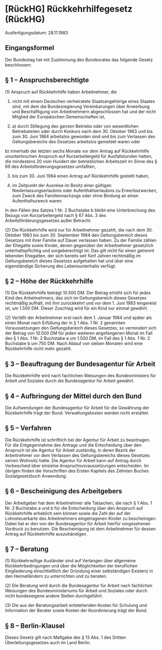 # [RückHG] Rückkehrhilfegesetz  (RückHG)

Ausfertigungsdatum: 28.11.1983

 

## Eingangsformel

Der Bundestag hat mit Zustimmung des Bundesrates das folgende Gesetz beschlossen:


## § 1 – Anspruchsberechtigte

(1) Anspruch auf Rückkehrhilfe haben Arbeitnehmer, die

1. nicht mit einem Deutschen verheiratete Staatsangehörige eines Staates sind, mit dem die Bundesregierung Vereinbarungen über Anwerbung und Beschäftigung von Arbeitnehmern abgeschlossen hat und der nicht Mitglied der Europäischen Gemeinschaften ist,

2. a) durch Stillegung des ganzen Betriebs oder von wesentlichen Betriebsteilen oder durch Konkurs nach dem 30. Oktober 1983 und bis zum 30. Juni 1984 arbeitslos geworden sind und bis zum Verlassen des Geltungsbereichs des Gesetzes arbeitslos gemeldet waren oder

b) innerhalb der letzten sechs Monate vor dem Antrag auf Rückkehrhilfe ununterbrochen Anspruch auf Kurzarbeitergeld für Ausfallstunden hatten, die mindestens 20 vom Hundert der betrieblichen Arbeitszeit im Sinne des § 69 des Arbeitsförderungsgesetzes umfaßten,

3. bis zum 30. Juni 1984 einen Antrag auf Rückkehrhilfe gestellt haben,

4. im Zeitpunkt der Ausreise im Besitz einer gültigen Niederlassungserlaubnis oder Aufenthaltserlaubnis zu Erwerbszwecken, zum Zweck des Familiennachzugs oder ohne Bindung an einen Aufenthaltszweck waren.

In den Fällen des Satzes 1 Nr. 2 Buchstabe b bleibt eine Unterbrechung des Bezugs von Kurzarbeitergeld nach § 67 Abs. 3 des Arbeitsförderungsgesetzes außer Betracht.

(2) Die Rückkehrhilfe wird nur für Arbeitnehmer gezahlt, die nach dem 30. Oktober 1983 bis zum 30. September 1984 den Geltungsbereich dieses Gesetzes mit ihrer Familie auf Dauer verlassen haben. Zu der Familie zählen der Ehegatte sowie Kinder, denen gegenüber der Arbeitnehmer gesetzlich unterhaltspflichtig und sorgeberechtigt ist. Das gilt nicht für einen getrennt lebenden Ehegatten, der sich bereits seit fünf Jahren rechtmäßig im Geltungsbereich dieses Gesetzes aufgehalten hat und über eine eigenständige Sicherung des Lebensunterhalts verfügt.


## § 2 – Höhe der Rückkehrhilfe

(1) Die Rückkehrhilfe beträgt 10.500 DM. Der Betrag erhöht sich für jedes Kind des Arbeitnehmers, das sich im Geltungsbereich dieses Gesetzes rechtmäßig aufhält, mit ihm zurückkehrt und vor dem 1. Juni 1983 eingereist ist, um 1.500 DM. Dieser Zuschlag wird für ein Kind nur einmal gewährt.

(2) Verläßt der Arbeitnehmer erst nach dem 1. Januar 1984 und später als einen Monat nach Erfüllung der in § 1 Abs. 1 Nr. 2 genannten Voraussetzungen den Geltungsbereich dieses Gesetzes, so vermindert sich der Betrag von 10.500 DM für jeden weiteren angefangenen Monat im Fall des § 1 Abs. 1 Nr. 2 Buchstabe a um 1.500 DM, im Fall des § 1 Abs. 1 Nr. 2 Buchstabe b um 750 DM. Nach Ablauf von sieben Monaten wird eine Rückkehrhilfe nicht mehr gezahlt.


## § 3 – Beauftragung der Bundesagentur für Arbeit

Die Rückkehrhilfe wird nach fachlichen Weisungen des Bundesministers für Arbeit und Soziales durch die Bundesagentur für Arbeit gewährt.


## § 4 – Aufbringung der Mittel durch den Bund

Die Aufwendungen der Bundesagentur für Arbeit für die Gewährung der Rückkehrhilfe trägt der Bund. Verwaltungskosten werden nicht erstattet.


## § 5 – Verfahren

Die Rückkehrhilfe ist schriftlich bei der Agentur für Arbeit zu beantragen. Für die Entgegennahme des Antrags und die Entscheidung über den Anspruch ist die Agentur für Arbeit zuständig, in deren Bezirk der Arbeitnehmer vor dem Verlassen des Geltungsbereichs dieses Gesetzes seinen Wohnsitz hatte. Die Agentur für Arbeit kann auf Antrag durch Vorbescheid über einzelne Anspruchsvoraussetzungen entscheiden. Im übrigen finden die Vorschriften des Ersten Kapitels des Zehnten Buches Sozialgesetzbuch Anwendung.


## § 6 – Bescheinigung des Arbeitgebers

Der Arbeitgeber hat dem Arbeitnehmer alle Tatsachen, die nach § 1 Abs. 1 Nr. 2 Buchstabe a und b für die Entscheidung über den Anspruch auf Rückkehrhilfe erheblich sein können sowie die Zahl der auf der Lohnsteuerkarte des Arbeitnehmers eingetragenen Kinder zu bescheinigen. Dabei hat er den von der Bundesagentur für Arbeit hierfür vorgesehenen Vordruck zu benutzen. Die Bescheinigung ist dem Arbeitnehmer für dessen Antrag auf Rückkehrhilfe auszuhändigen.


## § 7 – Beratung

(1) Rückkehrwillige Ausländer sind auf Verlangen über allgemeine Rückkehrbedingungen und über die Möglichkeiten der beruflichen Eingliederung einschließlich der Gründung einer selbständigen Existenz in den Heimatländern zu unterrichten und zu beraten.

(2) Die Beratung wird durch die Bundesagentur für Arbeit nach fachlichen Weisungen des Bundesministeriums für Arbeit und Soziales oder durch nicht bundeseigene andere Stellen durchgeführt.

(3) Die aus der Beratungsarbeit entstehenden Kosten für Schulung und Information der Berater sowie Kosten der Koordinierung trägt der Bund.


## § 8 – Berlin-Klausel

Dieses Gesetz gilt nach Maßgabe des § 13 Abs. 1 des Dritten Überleitungsgesetzes auch im Land Berlin.
